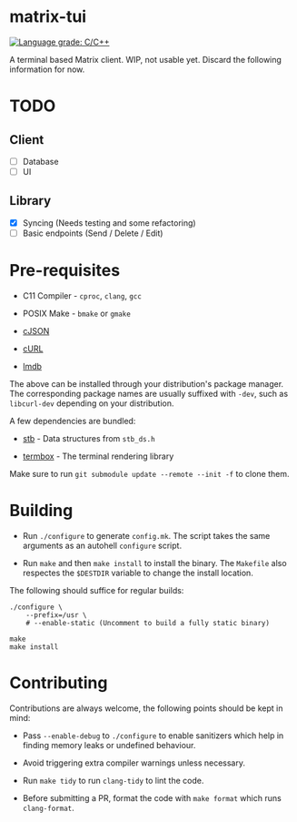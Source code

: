# matrix-tui

[![Language grade: C/C++](https://img.shields.io/lgtm/grade/cpp/g/git-bruh/matrix-tui.svg?logo=lgtm&logoWidth=18)](https://lgtm.com/projects/g/git-bruh/matrix-tui/context:cpp)

A terminal based Matrix client. WIP, not usable yet. Discard the following information for now.

# TODO

## Client

- [ ] Database
- [ ] UI

## Library

- [x] Syncing (Needs testing and some refactoring)
- [ ] Basic endpoints (Send / Delete / Edit)

# Pre-requisites

* C11 Compiler - `cproc`, `clang`, `gcc`

* POSIX Make - `bmake` or `gmake`

* [cJSON](https://github.com/DaveGamble/cJSON)

* [cURL](https://github.com/curl/curl)

* [lmdb](https://github.com/LMDB/lmdb)

The above can be installed through your distribution's package manager. The corresponding package names are usually suffixed with `-dev`, such as `libcurl-dev` depending on your distribution.

A few dependencies are bundled:

* [stb](https://github.com/nothings/stb) - Data structures from `stb_ds.h`

* [termbox](https://github.com/termbox/termbox2) - The terminal rendering library

Make sure to run `git submodule update --remote --init -f` to clone them.

# Building

* Run `./configure` to generate `config.mk`. The script takes the same arguments as an autohell `configure` script.

* Run `make` and then `make install` to install the binary. The `Makefile` also respectes the `$DESTDIR` variable to change the install location.

The following should suffice for regular builds:

```
./configure \
	--prefix=/usr \
	# --enable-static (Uncomment to build a fully static binary)

make
make install
```

# Contributing

Contributions are always welcome, the following points should be kept in mind:

* Pass `--enable-debug` to `./configure` to enable sanitizers which help in finding memory leaks or undefined behaviour.

* Avoid triggering extra compiler warnings unless necessary.

* Run `make tidy` to run `clang-tidy` to lint the code.

* Before submitting a PR, format the code with `make format` which runs `clang-format`.
